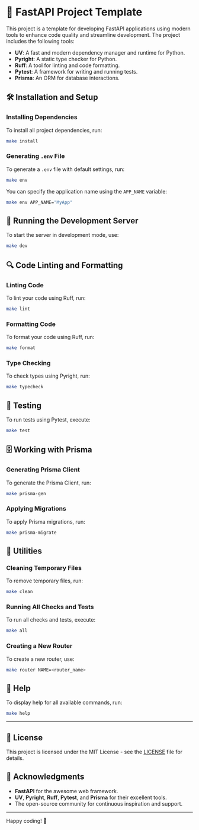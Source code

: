 # 🚀 FastAPI Project Template

This project is a template for developing FastAPI applications using modern tools to enhance code quality and streamline development. The project includes the following tools:

- **UV**: A fast and modern dependency manager and runtime for Python.
- **Pyright**: A static type checker for Python.
- **Ruff**: A tool for linting and code formatting.
- **Pytest**: A framework for writing and running tests.
- **Prisma**: An ORM for database interactions.

## 🛠️ Installation and Setup

### Installing Dependencies

To install all project dependencies, run:

```bash
make install
```

### Generating `.env` File

To generate a `.env` file with default settings, run:

```bash
make env
```

You can specify the application name using the `APP_NAME` variable:

```bash
make env APP_NAME="MyApp"
```

## 🚦 Running the Development Server

To start the server in development mode, use:

```bash
make dev
```

## 🔍 Code Linting and Formatting

### Linting Code

To lint your code using Ruff, run:

```bash
make lint
```

### Formatting Code

To format your code using Ruff, run:

```bash
make format
```

### Type Checking

To check types using Pyright, run:

```bash
make typecheck
```

## 🧪 Testing

To run tests using Pytest, execute:

```bash
make test
```

## 🗄️ Working with Prisma

### Generating Prisma Client

To generate the Prisma Client, run:

```bash
make prisma-gen
```

### Applying Migrations

To apply Prisma migrations, run:

```bash
make prisma-migrate
```

## 🧹 Utilities

### Cleaning Temporary Files

To remove temporary files, run:

```bash
make clean
```

### Running All Checks and Tests

To run all checks and tests, execute:

```bash
make all
```

### Creating a New Router

To create a new router, use:

```bash
make router NAME=<router_name>
```

## 📖 Help

To display help for all available commands, run:

```bash
make help
```

---

## 📜 License

This project is licensed under the MIT License - see the [LICENSE](LICENSE) file for details.

## 🙏 Acknowledgments

- **FastAPI** for the awesome web framework.
- **UV**, **Pyright**, **Ruff**, **Pytest**, and **Prisma** for their excellent tools.
- The open-source community for continuous inspiration and support.

---

Happy coding! 🎉
```
